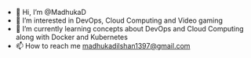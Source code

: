 - 👋 Hi, I’m @MadhukaD
- 👀 I’m interested in DevOps, Cloud Computing and Video gaming
- 🌱 I’m currently learning concepts about DevOps and Cloud Computing along with Docker and Kubernetes
- 📫 How to reach me madhukadilshan1397@gmail.com

<!---
MadhukaD/MadhukaD is a ✨ special ✨ repository because its `README.md` (this file) appears on your GitHub profile.
You can click the Preview link to take a look at your changes.
--->
